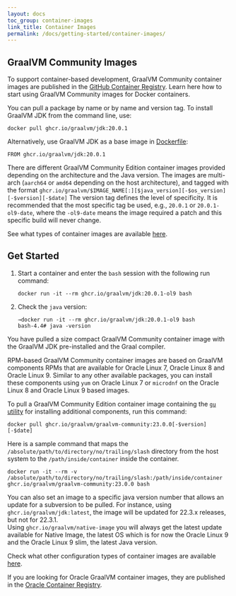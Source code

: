 ```yaml
---
layout: docs
toc_group: container-images
link_title: Container Images
permalink: /docs/getting-started/container-images/
---
```


## GraalVM Community Images

To support container-based development, GraalVM Community container images are published in the [GitHub Container Registry](https://github.com/orgs/graalvm/packages).
Learn here how to start using GraalVM Community images for Docker containers.

You can pull a package by name or by name and version tag. To install GraalVM JDK from the command line, use:
```shell
docker pull ghcr.io/graalvm/jdk:20.0.1
```

Alternatively, use GraalVM JDK as a base image in [Dockerfile](https://docs.docker.com/engine/reference/builder/):
```shell
FROM ghcr.io/graalvm/jdk:20.0.1
```

There are different GraalVM Community Edition container images provided depending on the architecture and the Java version.
The images are multi-arch (`aarch64` or `amd64` depending on the host architecture), and tagged with the format `ghcr.io/graalvm/$IMAGE_NAME[:][$java_version][-$os_version][-$version][-$date]`
The version tag defines the level of specificity. It is recommended that the most specific tag be used, e.g., `20.0.1` or `20.0.1-ol9-date`, where the `-ol9-date` means the image required a patch and this specific build will never change.

See what types of container images are available [here](https://github.com/graalvm/container).

## Get Started

1. Start a container and enter the `bash` session with the following run command:
    ```shell
    docker run -it --rm ghcr.io/graalvm/jdk:20.0.1-ol9 bash
    ```
2. Check the `java` version:
    ```shell
    →docker run -it --rm ghcr.io/graalvm/jdk:20.0.1-ol9 bash
    bash-4.4# java -version
    ```

You have pulled a size compact GraalVM Community container image with the GraalVM JDK pre-installed and the Graal compiler.

RPM-based GraalVM Community container images are based on GraalVM components RPMs that are available for Oracle Linux 7, Oracle Linux 8 and Oracle Linux 9. Similar to any other available packages, you can install these components using `yum` on Oracle Linux 7 or `microdnf` on the Oracle Linux 8 and Oracle Linux 9 based images.

To pull a GraalVM Community Edition container image containing the [`gu` utility](../../../reference-manual/graalvm-updater.md) for installing additional components, run this command:
```
docker pull ghcr.io/graalvm/graalvm-community:23.0.0[-$version][-$date]
```

Here is a sample command that maps the `/absolute/path/to/directory/no/trailing/slash` directory from the host system to the `/path/inside/container` inside the container.

```shell
docker run -it --rm -v /absolute/path/to/directory/no/trailing/slash:/path/inside/container ghcr.io/graalvm/graalvm-community:23.0.0 bash
```

You can also set an image to a specific java version number that allows an update for a subversion to be pulled.
For instance, using `ghcr.io/graalvm/jdk:latest`, the image will be updated for 22.3.x releases, but not for 22.3.1.   
Using `ghcr.io/graalvm/native-image` you will always get the latest update available for Native Image, the latest OS which is for now the Oracle Linux 9 and the Oracle Linux 9 slim, the latest Java version.

Check what other configuration types of container images are available [here](https://github.com/graalvm/container). 

If you are looking for Oracle GraalVM container images, they are published in the [Oracle Container Registry](https://container-registry.oracle.com/ords/f?p=113:10::::::).